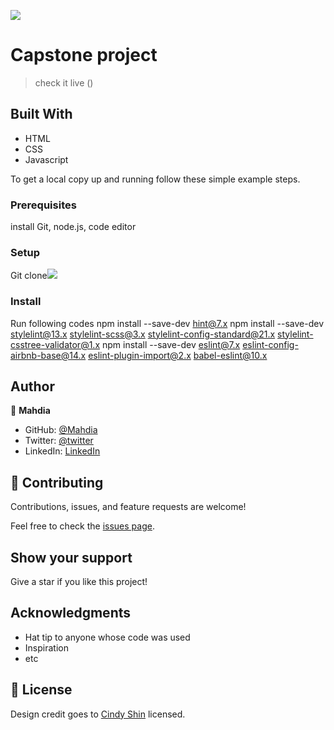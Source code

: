 ![](https://img.shields.io/badge/Microverse-blueviolet)

# Capstone project

> check it live ()


## Built With

- HTML
- CSS
- Javascript




To get a local copy up and running follow these simple example steps.

### Prerequisites
install Git, node.js, code editor 
### Setup
Git clone![](https://github.com/MAHDIA001/Capstone-Project.git)
### Install
Run following codes
npm install --save-dev hint@7.x
npm install --save-dev stylelint@13.x stylelint-scss@3.x stylelint-config-standard@21.x stylelint-csstree-validator@1.x
npm install --save-dev eslint@7.x eslint-config-airbnb-base@14.x eslint-plugin-import@2.x babel-eslint@10.x


## Author

👤 **Mahdia**

- GitHub: [@Mahdia](https://github.com/MAHDIA001)
- Twitter: [@twitter](https://twitter.com/mahdia00734562)
- LinkedIn: [LinkedIn](https://linkedin.com/in/MahdiaNaiebi)

## 🤝 Contributing

Contributions, issues, and feature requests are welcome!

Feel free to check the [issues page](../../issues/).

## Show your support

Give a star if you like this project!

## Acknowledgments

- Hat tip to anyone whose code was used
- Inspiration
- etc

## 📝 License

Design credit goes to [Cindy Shin](https://creativecommons.org/licenses/by-nc/4.0/) licensed.

